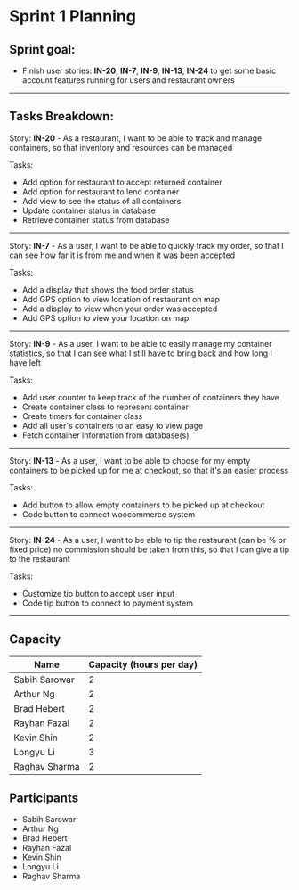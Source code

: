 # Sprint 1 Planning

## Sprint goal:
 - Finish user stories: __IN-20__, __IN-7__, __IN-9__, __IN-13__, __IN-24__ to get some basic account features running for users and restaurant owners


---

## Tasks Breakdown:

Story: __IN-20__ - As a restaurant, I want to be able to track and manage containers, so that inventory and resources can be managed

Tasks:
 - Add option for restaurant to accept returned container
 - Add option for restaurant to lend container
 - Add view to see the status of all containers
 - Update container status in database
 - Retrieve container status from database

---


Story: __IN-7__ - As a user, I want to be able to quickly track my order, so that I can see how far it is from me and when it was been accepted

Tasks:
 - Add a display that shows the food order status
 - Add GPS option to view location of restaurant on map
 - Add a display to view when your order was accepted
 - Add GPS option to view your location on map

---


Story: __IN-9__ - As a user, I want to be able to easily manage my container statistics, so that I can see what I still have to bring back and how long I have left

Tasks:
 - Add user counter to keep track of the number of containers they have
 - Create container class to represent container
 - Create timers for container class
 - Add all user's containers to an easy to view page
 - Fetch container information from database(s)

---

Story: __IN-13__ - As a user, I want to be able to choose for my empty containers to be picked up for me at checkout, so that it's an easier process

Tasks:
 - Add button to allow empty containers to be picked up at checkout
 - Code button to connect woocommerce system


---


Story: __IN-24__ - As a user, I want to be able to tip the restaurant (can be % or fixed price) no commission should be taken from this, so that I can give a tip to the restaurant

Tasks:
 - Customize tip button to accept user input
 - Code tip button to connect to payment system


---


## Capacity
| Name | Capacity (hours per day) |
| --- | --- |
| Sabih Sarowar | 2 |
| Arthur Ng | 2 |
| Brad Hebert | 2 |
| Rayhan Fazal | 2 |
| Kevin Shin | 2 |
| Longyu Li | 3 |
| Raghav Sharma | 2 |


## Participants
- Sabih Sarowar
- Arthur Ng
- Brad Hebert
- Rayhan Fazal
- Kevin Shin
- Longyu Li
- Raghav Sharma